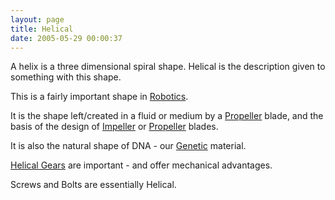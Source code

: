 ```yaml
---
layout: page
title: Helical
date: 2005-05-29 00:00:37
---
```

<p>A helix is a three dimensional spiral shape. Helical is the description given to something with this shape.
</p>
<p>This is a fairly important shape in <a href="/wiki/robotic.html" title="Robotic">Robotics</a>.
</p>
<p>It is the shape left/created in a fluid or medium by a <a href="/wiki/propeller.html" title="Propeller">Propeller</a> blade, and the basis of the design of <a href="/wiki/impeller.html" title="A method of fluid propulsion or pumping">Impeller</a> or <a href="/wiki/propeller.html" title="Propeller">Propeller</a> blades.
</p>
<p>It is also the natural shape of DNA - our <a href="/wiki/genetic.html" title="This word describes the system used by all known biological lifeforms to store sticky (permanent) or static data.">Genetic</a> material.
</p>
<p><a href="/wiki/helical_gears.html" title="Helical Gears">Helical Gears</a> are important - and offer mechanical advantages.
</p>
<p>Screws and Bolts are essentially Helical.
</p>
